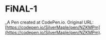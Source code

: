 # FiNAL-1
 _A Pen created at CodePen.io. Original URL: [https://codepen.io/SilverMaple/pen/NZKMPm](https://codepen.io/SilverMaple/pen/NZKMPm).
